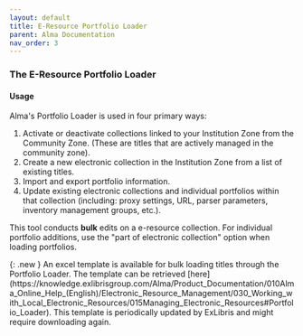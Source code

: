 ```yaml
---
layout: default
title: E-Resource Portfolio Loader
parent: Alma Documentation
nav_order: 3
---
```

### The E-Resource Portfolio Loader

#### Usage
Alma's Portfolio Loader is used in four primary ways: 
1. Activate or deactivate collections linked to your Institution Zone from the Community Zone. (These are titles that are actively managed in the community zone).
2. Create a new electronic collection in the Institution Zone from a list of existing titles.
3. Import and export portfolio information.
4. Update existing electronic collections and individual portfolios within that collection (including: proxy settings, URL, parser parameters, inventory management groups, etc.).

This tool conducts **bulk** edits on a e-resource collection. For individual portfolio additions, use the "part of electronic collection" option when loading portfolios.


<div markdown="block">
{: .new }
An excel template is available for bulk loading titles through the Portfolio Loader. The template can be retrieved [here](https://knowledge.exlibrisgroup.com/Alma/Product_Documentation/010Alma_Online_Help_(English)/Electronic_Resource_Management/030_Working_with_Local_Electronic_Resources/015Managing_Electronic_Resources#Portfolio_Loader). This template is periodically updated by ExLibris and might require downloading again.
</div>